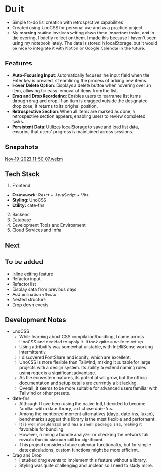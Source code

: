 # Du it

- Simple to-do list creation with retrospective capabilities
- Created using UnoCSS for personal use and as a practice project
- My morning routine involves writing down three important tasks, and in the evening, I briefly reflect on them. I made this because I haven't been using my notebook lately. The data is stored in localStorage, but it would be nice to integrate it with Notion or Google Calendar in the future.

## Features

- **Auto-Focusing Input**: Automatically focuses the input field when the Enter key is pressed, streamlining the process of adding new items.
- **Hover Delete Option**: Displays a delete button when hovering over an item, allowing for easy removal of items from the list.
- **Drag and Drop Reordering**: Enables users to rearrange list items through drag and drop. If an item is dragged outside the designated drop zone, it returns to its original position.
- **Retrospective Section**: When all items are marked as done, a retrospective section appears, enabling users to review completed tasks.
- **Persistent Data**: Utilizes localStorage to save and load list data, ensuring that users' progress is maintained across sessions.

## Snapshots

[Nov-19-2023 11-50-07.webm](https://github.com/urbanscratcher/project-todo/assets/17016494/0d359602-89e7-4ce7-be75-59b6978c2ba0)

## Tech Stack

1. Frontend

- **Framework:** React + JavaScript + Vite
- **Styling:** UnoCSS
- **Utility:** date-fns

2. Backend
3. Database
4. Development Tools and Environment
5. Cloud Services and Infra

## Next

## To be added

- Inline editing feature
- Refactor input
- Refactor list
- Display data from previous days
- Add animation effects
- Nested structure
- Drop down events

## Development Notes

- UnoCSS
  - While learning about CSS compilation/bundling, I came across UnoCSS and decided to apply it. It took quite a while to set up.
  - Using attributify was somewhat unstable, with IntelliSense working intermittently.
  - I discovered FontShare and iconify, which are excellent.
  - UnoCSS is more flexible than Tailwind, making it suitable for large projects with a design system. Its ability to extend naming rules using regex is a significant advantage.
  - As the ecosystem matures, its potential will grow, but the official documentation and setup details are currently a bit lacking.
  - Overall, it seems to be more suitable for advanced users familiar with Tailwind or other presets.
- date-fns
  - Although I have been using the native Intl, I decided to become familiar with a date library, so I chose date-fns.
  - Among the mentioned moment alternatives (dayjs, date-fns, luxon), benchmarks suggest this library is the most flexible and performant.
  - It is well modularized and has a small package size, making it favorable for bundling.
  - However, running a bundle analyzer or checking the network tab reveals that its size can still be significant.
  - This project considers future calendar functionality, but for simple date calculations, custom functions might be more efficient.
- Drag and Drop
  - I studied drag events to implement this feature without a library.
  - Styling was quite challenging and unclear, so I need to study more.
